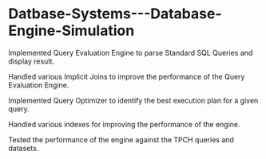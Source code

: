 Datbase-Systems---Database-Engine-Simulation
============================================

Implemented Query Evaluation Engine to parse Standard SQL Queries and display result.

Handled various Implicit Joins to improve the performance of the Query Evaluation Engine.

Implemented Query Optimizer to identify the best execution plan for a given query.

Handled various indexes for improving the performance of the engine.

Tested the performance of the engine against the TPCH queries and datasets.
